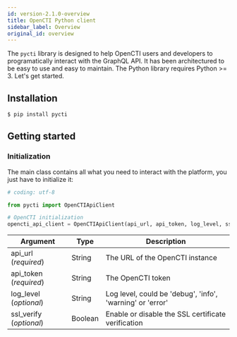 ```yaml
---
id: version-2.1.0-overview
title: OpenCTI Python client
sidebar_label: Overview
original_id: overview
---
```


The `pycti` library is designed to help OpenCTI users and developers to programatically interact with the GraphQL API. It has been architectured to be easy to use and easy to maintain. The Python library requires Python >= 3. Let's get started.

## Installation

```bash
$ pip install pycti
```

## Getting started

### Initialization

The main class contains all what you need to interact with the platform, you just have to initialize it:

```python
# coding: utf-8

from pycti import OpenCTIApiClient

# OpenCTI initialization
opencti_api_client = OpenCTIApiClient(api_url, api_token, log_level, ssl_verify)
```

| Argument                 | Type               |  Description                                                        |
| ------------------------ | ------------------ | --------------------------------------------------------------------|
| api_url (*required*)       | String             |  The URL of the OpenCTI instance                                    |
| api_token (*required*)     | String             |  The OpenCTI token                                                  |
| log_level (*optional*)     | String             |  Log level, could be 'debug', 'info', 'warning' or 'error'          |
| ssl_verify (*optional*)    | Boolean            |  Enable or disable the SSL certificate verification                 |